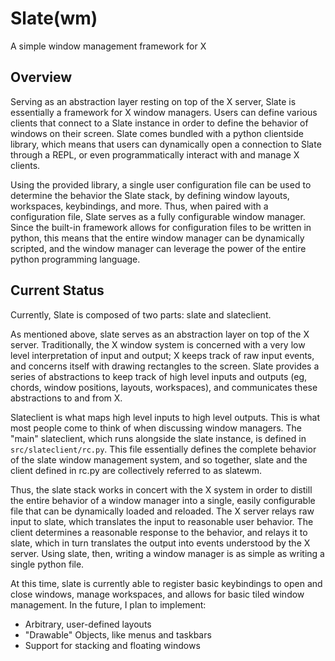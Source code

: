 # Slate(wm)
A simple window management framework for X

## Overview
Serving as an abstraction layer resting on top of the X server, Slate is essentially a framework for X 
window managers. Users can define various clients that connect to a Slate instance in order to define the 
behavior of windows on their screen. Slate comes bundled with a python clientside library, which means that 
users can dynamically open a connection to Slate through a REPL, or even programmatically interact with and 
manage X clients.

Using the provided library, a single user configuration file can be used to determine the behavior 
the Slate stack, by defining window layouts, workspaces, keybindings, and more. Thus, when paired with a
configuration file, Slate serves as a fully configurable window manager. Since the built-in framework
allows for configuration files to be written in python, this means that the entire window manager can be
dynamically scripted, and the window manager can leverage the power of the entire python programming language.

## Current Status
Currently, Slate is composed of two parts: slate and slateclient. 

As mentioned above, slate serves as an 
abstraction layer on top of the X server. Traditionally, the X window system is concerned with a very low
level interpretation of input and output; X keeps track of raw input events, and concerns itself with drawing 
rectangles to the screen. Slate provides a series of abstractions to keep track of high level inputs and outputs
(eg, chords, window positions, layouts, workspaces), and communicates these abstractions to and from X.

Slateclient is what maps high level inputs to high level outputs. This is what most people come to think of 
when discussing window managers. The "main" slateclient, which runs alongside the slate instance, is defined in
`src/slateclient/rc.py`. This file essentially defines the complete behavior of the slate window management system,
and so together, slate and the client defined in rc.py are collectively referred to as slatewm.

Thus, the slate stack works in concert with the X system in order to distill the entire behavior of a window manager 
into a single, easily configurable file that can be dynamically loaded and reloaded. The X server relays raw input to 
slate, which translates the input to reasonable user behavior. The client determines a reasonable response to the 
behavior, and relays it to slate, which in turn translates the output into events understood by the X server. Using
slate, then, writing a window manager is as simple as writing a single python file.

At this time, slate is currently able to register basic keybindings to open and close windows, manage workspaces, 
and allows for basic tiled window management. In the future, I plan to implement:
* Arbitrary, user-defined layouts
* "Drawable" Objects, like menus and taskbars
* Support for stacking and floating windows
